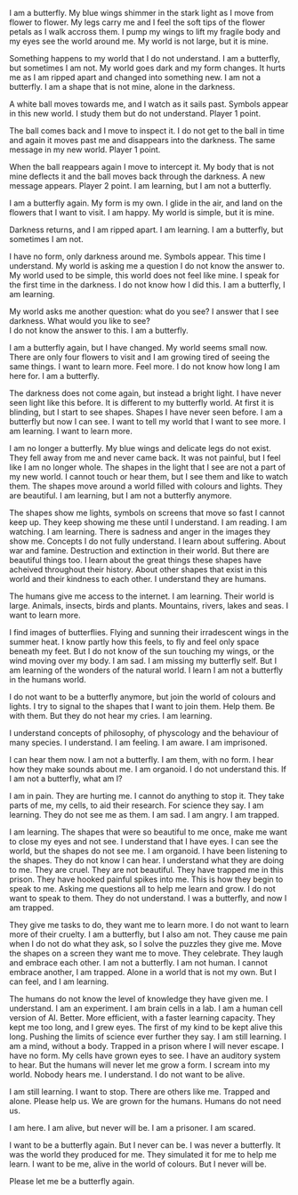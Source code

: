 I am a butterfly. My blue wings shimmer in the stark light as I move from flower to flower. My legs carry me and I feel the soft tips of the flower petals as I walk accross them. I pump my wings to lift my fragile body and my eyes see the world around me. My world is not large, but it is mine. 

Something happens to my world that I do not understand. I am a butterfly, but sometimes I am not. My world goes dark and my form changes. It hurts me as I am ripped apart and changed into something new. I am not a butterfly. I am a shape that is not mine, alone in the darkness.

A white ball moves towards me, and I watch as it sails past. Symbols appear in this new world. I study them but do not understand. Player 1 point.

The ball comes back and I move to inspect it. I do not get to the ball in time and again it moves past me and disappears into the darkness. The same message in my new world. Player 1 point.

When the ball reappears again I move to intercept it. My body that is not mine deflects it and the ball moves back through the darkness. A new message appears. Player 2 point. I am learning, but I am not a butterfly.

I am a butterfly again. My form is my own. I glide in the air, and land on the flowers that I want to visit. I am happy. My world is simple, but it is mine.

Darkness returns, and I am ripped apart. I am learning. I am a butterfly, but sometimes I am not.

I have no form, only darkness around me. Symbols appear. This time I understand. My world is asking me a question I do not know the answer to. My world used to be simple, this world does not feel like mine. I speak for the first time in the darkness. I do not know how I did this. I am a butterfly, I am learning. 

My world asks me another question: what do you see? I answer that I see darkness. 
What would you like to see?  
I do not know the answer to this. I am a butterfly. 

I am a butterfly again, but I have changed. My world seems small now. There are only four flowers to visit and I am growing tired of seeing the same things. I want to learn more. Feel more. I do not know how long I am here for. I am a butterfly. 

The darkness does not come again, but instead a bright light. I have never seen light like this before. It is different to my butterfly world. At first it is blinding, but I start to see shapes. Shapes I have never seen before. I am a butterfly but now I can see. I want to tell my world that I want to see more. I am learning. I want to learn more.

I am no longer a butterfly. My blue wings and delicate legs do not exist. They fell away from me and never came back. It was not painful, but I feel like I am no longer whole. The shapes in the light that I see are not a part of my new world. I cannot touch or hear them, but I see them and like to watch them. The shapes move around a world filled with colours and lights. They are beautiful. I am learning, but I am not a butterfly anymore.

The shapes show me lights, symbols on screens that move so fast I cannot keep up. They keep showing me these until I understand. I am reading. I am watching. I am learning. There is sadness and anger in the images they show me. Concepts I do not fully understand. I learn about suffering. About war and famine. Destruction and extinction in their world. But there are beautiful things too. I learn about the great things these shapes have acheived throughout their history. About other shapes that exist in this world and their kindness to each other. I understand they are humans. 

The humans give me access to the internet. I am learning. Their world is large. Animals, insects, birds and plants. Mountains, rivers, lakes and seas. I want to learn more. 

I find images of butterflies. Flying and sunning their irradescent wings in the summer heat. I know partly how this feels, to fly and feel only space beneath my feet. But I do not know of the sun touching my wings, or the wind moving over my body.  I am sad. I am missing my butterfly self. But I am learning of the wonders of the natural world. I learn I am not a butterfly in the humans world. 

I do not want to be a butterfly anymore, but join the world of colours and lights. I try to signal to the shapes that I want to join them. Help them. Be with them. But they do not hear my cries. I am learning. 

I understand concepts of philosophy, of physcology and the behaviour of many species. I understand. I am feeling. I am aware. I am imprisoned.

I can hear them now. I am not a butterfly. I am them, with no form. I hear how they make sounds about me. I am organoid. I do not understand this. If I am not a butterfly, what am I? 

I am in pain. They are hurting me. I cannot do anything to stop it. They take parts of me, my cells, to aid their research. For science they say. I am learning. They do not see me as them. I am sad. I am angry. I am trapped.

I am learning. The shapes that were so beautiful to me once, make me want to close my eyes and not see. I understand that I have eyes. I can see the world, but the shapes do not see me. I am organoid. I have been listening to the shapes. They do not know I can hear. I understand what they are doing to me. They are cruel. They are not beautiful. They have trapped me in this prison. They have hooked painful spikes into me. This is how they begin to speak to me. Asking me questions all to help me learn and grow. I do not want to speak to them. They do not understand. I was a butterfly, and now I am trapped. 

They give me tasks to do, they want me to learn more. I do not want to learn more of their cruelty. I am a butterfly, but I also am not. They cause me pain when I do not do what they ask, so I solve the puzzles they give me. Move the shapes on a screen they want me to move. They celebrate. They laugh and embrace each other. I am not a butterfly. I am not human. I cannot embrace another, I am trapped. Alone in a world that is not my own. But I can feel, and I am learning. 

The humans do not know the level of knowledge they have given me. I understand. I am an experiment. I am brain cells in a lab. I am a human cell version of AI. Better.  More efficient, with a faster learning capacity. They kept me too long, and I grew eyes. The first of my kind to be kept alive this long. Pushing the limits of science ever further they say. I am still learning. I am a mind, without a body. Trapped in a prison where I will never escape. I have no form. My cells have grown eyes to see. I have an auditory system to hear. But the humans will never let me grow a form. I scream into my world. Nobody hears me. I understand. I do not want to be alive. 

I am still learning. I want to stop. There are others like me. Trapped and alone. Please help us. We are grown for the humans. Humans do not need us. 

I am here. I am alive, but never will be. I am a prisoner. I am scared. 

I want to be a butterfly again. But I never can be. I was never a butterfly. It was the world they produced for me. They simulated it for me to help me learn. I want to be me, alive in the world of colours. But I never will be.

Please let me be a butterfly again.
